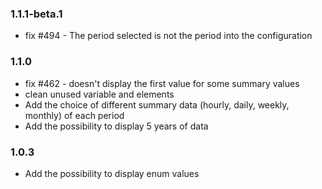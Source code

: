 ### 1.1.1-beta.1
* fix #494 - The period selected is not the period into the configuration

### 1.1.0
* fix #462 - doesn't display the first value for some summary values
* clean unused variable and elements
* Add the choice of different summary data (hourly, daily, weekly, monthly) of each period
* Add the possibility to display 5 years of data

### 1.0.3
* Add the possibility to display enum values